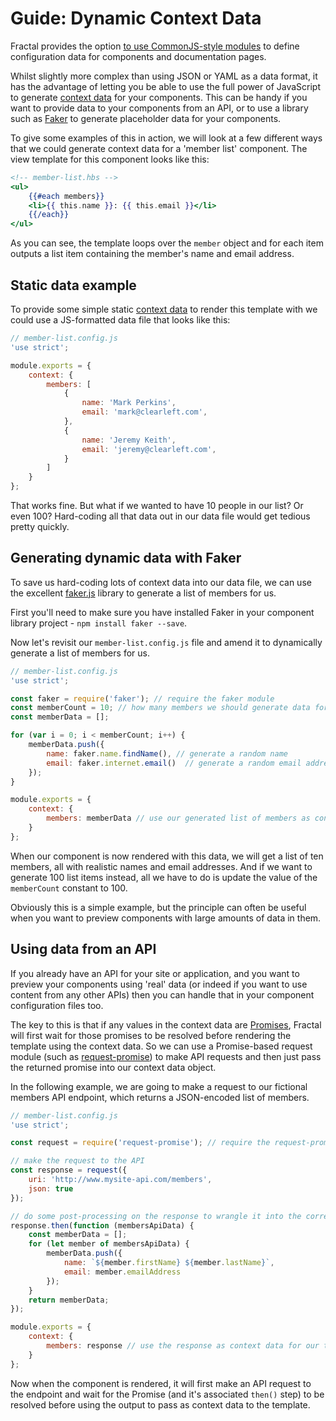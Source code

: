 # Guide: Dynamic Context Data

<!-- START doctoc -->
<!-- END doctoc -->

Fractal provides the option [to use CommonJS-style modules](/docs/configuration-files.md#javascript-module-format) to define configuration data for components and documentation pages.

Whilst slightly more complex than using JSON or YAML as a data format, it has the advantage of letting you be able to use the full power of JavaScript to generate [context data](/docs/components/context.md) for your components. This can be handy if you want to provide data to your components from an API, or to use a library such as [Faker](https://github.com/marak/Faker.js/) to generate placeholder data for your components.

To give some examples of this in action, we will look at a few different ways that we could generate context data for a 'member list' component. The view template for this component looks like this:

```handlebars
<!-- member-list.hbs -->
<ul>
    {{#each members}}
    <li>{{ this.name }}: {{ this.email }}</li>
    {{/each}}
</ul>
```

As you can see, the template loops over the `member` object and for each item outputs a list item containing the member's name and email address.

## Static data example

To provide some simple static [context data](/docs/components/context.md) to render this template with we could use a JS-formatted data file that looks like this:

```js
// member-list.config.js
'use strict';

module.exports = {
	context: {
		members: [
            {
                name: 'Mark Perkins',
                email: 'mark@clearleft.com',
            },
            {
                name: 'Jeremy Keith',
                email: 'jeremy@clearleft.com',
            }
        ]
	}
};
```

That works fine. But what if we wanted to have 10 people in our list? Or even 100? Hard-coding all that data out in our data file would get tedious pretty quickly.

## Generating dynamic data with Faker

To save us hard-coding lots of context data into our data file, we can use the excellent [faker.js](https://github.com/marak/Faker.js/) library to generate a list of members for us.

First you'll need to make sure you have installed Faker in your component library project - `npm install faker --save`.

Now let's revisit our `member-list.config.js` file and amend it to dynamically generate a list of members for us.

```js
// member-list.config.js
'use strict';

const faker = require('faker'); // require the faker module
const memberCount = 10; // how many members we should generate data for
const memberData = [];

for (var i = 0; i < memberCount; i++) {
    memberData.push({
        name: faker.name.findName(), // generate a random name
        email: faker.internet.email()  // generate a random email address
    });
}

module.exports = {
	context: {
		members: memberData // use our generated list of members as context data for our template.
	}
};
```

When our component is now rendered with this data, we will get a list of ten members, all with realistic names and email addresses. And if we want to generate 100 list items instead, all we have to do is update the value of the `memberCount` constant to 100.

Obviously this is a simple example, but the principle can often be useful when you want to preview components with large amounts of data in them.

## Using data from an API 

If you already have an API for your site or application, and you want to preview your components using 'real' data (or indeed if you want to use content from any other APIs) then you can handle that in your component configuration files too.

The key to this is that if any values in the context data are [Promises](https://developer.mozilla.org/en/docs/Web/JavaScript/Reference/Global_Objects/Promise), Fractal will first wait for those promises to be resolved before rendering the template using the context data. So we can use a Promise-based request module (such as [request-promise](https://github.com/request/request-promise)) to make API requests and then just pass the returned promise into our context data object.

In the following example, we are going to make a request to our fictional members API endpoint, which returns a JSON-encoded list of members. 

```js
// member-list.config.js
'use strict';

const request = require('request-promise'); // require the request-promise module

// make the request to the API
const response = request({
    uri: 'http://www.mysite-api.com/members',
    json: true
});

// do some post-processing on the response to wrangle it into the correct format
response.then(function (membersApiData) {
    const memberData = [];
    for (let member of membersApiData) {
        memberData.push({
            name: `${member.firstName} ${member.lastName}`,
            email: member.emailAddress
        });
    }
    return memberData;
});

module.exports = {
	context: {
		members: response // use the response as context data for our template.
	}
};
```

Now when the component is rendered, it will first make an API request to the endpoint and wait for the Promise (and it's associated `then()` step) to be resolved before using the output to pass as context data to the template.
